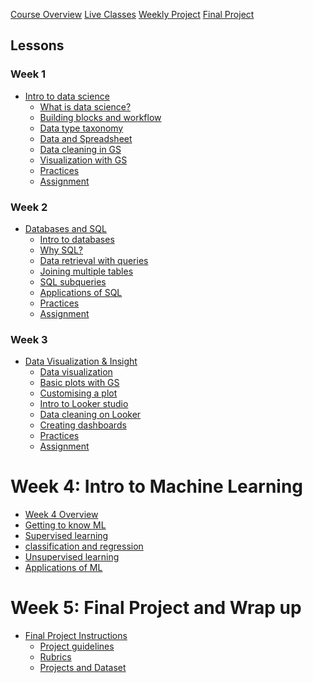 
[Course Overview](course-overview.md)
[Live Classes]()
[Weekly Project]()
[Final Project]()

## Lessons

### Week 1

- [Intro to data science](lessons/intro-to-data-science.md)
    - [What is data science?](lessons/intro-to-data/what-is-data-science.md)
    - [Building blocks and workflow](lessons/intro-to-data/ds-bulding-blocks.md)
    - [Data type taxonomy](lessons/intro-to-data/data-and-data-categories.md)
    - [Data and Spreadsheet](lessons/intro-to-data/data-and-spreadsheet.md)
    - [Data cleaning in GS](lessons/intro-to-data/data-cleaning-in-gs.md)
    - [Visualization with GS](lessons/intro-to-data/data-viz-with-gs.md)
    - [Practices]()
    - [Assignment]()
    <!-- - [BONUS: Careers in data science]()  -->

### Week 2

- [Databases and SQL](lessons/databases-and-sql.md)
    - [Intro to databases](lessons/databses-and-sql/intro-to-databases.md)
    - [Why SQL?]()
    - [Data retrieval with queries]()
    - [Joining multiple tables]()
    - [SQL subqueries]()
    - [Applications of SQL]()
    - [Practices]()
    - [Assignment]() 

### Week 3

- [Data Visualization & Insight]()
    - [Data visualization]()
    - [Basic plots with GS]()
    - [Customising a plot]()
    - [Intro to Looker studio]()
    - [Data cleaning on Looker]()
    - [Creating dashboards]()
    - [Practices]()
    - [Assignment]()

# Week 4: Intro to Machine Learning

- [Week 4 Overview](lessons/intro-to-ml.md)
- [Getting to know ML](lessons/intro-to-ml/getting-to-know-ml.md)
- [Supervised learning](lessons/intro-to-ml/supervised-learning.md)
- [classification and regression](lessons/intro-to-ml/classification.md)
- [Unsupervised learning](lessons/intro-to-ml/unsupervised-learning.md)
- [Applications of ML](lessons/intro-to-ml/applications-of-ml.md)

# Week 5: Final Project and Wrap up

- [Final Project Instructions]()
    - [Project guidelines]()
    - [Rubrics]()
    - [Projects and Dataset]()
